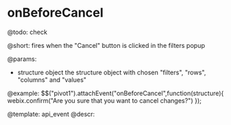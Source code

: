 onBeforeCancel
=============

@todo:
	check 

@short:
	 fires when the "Cancel" button is clicked in the filters popup

@params:
- structure			object			the structure object with chosen "filters", "rows", "columns" and "values" 

@example:
$$("pivot1").attachEvent("onBeforeCancel",function(structure){
	webix.confirm("Are you sure that you want to cancel changes?")
});

@template:	api_event
@descr:

